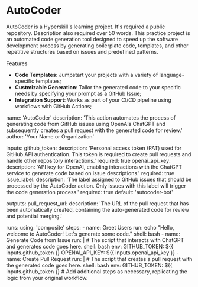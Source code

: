 # AutoCoder

AutoCoder is a Hyperskill's learning project. It's required a public repository.
Description also required over 50 words.
This practice project is an automated code generation tool designed to speed up the software development process by generating boilerplate code, templates, and other repetitive structures based on issues and predefined patterns.

Features
- **Code Templates**: Jumpstart your projects with a variety of language-specific templates;
- **Custmizable Generation**: Tailor the generated code to your specific needs by specifying your prompt as a GitHub Issue;
- **Integration Support**: Works as part of your CI/CD pipeline using workflows with GitHub Actions;


name: 'AutoCoder'
description: 'This action automates the process of generating code from GitHub issues using OpenAIs ChatGPT and subsequently creates a pull request with the generated code for review.'
author: 'Your Name or Organization'

inputs:
  github_token:
    description: 'Personal access token (PAT) used for GitHub API authentication. This token is required to create pull requests and handle other repository interactions.'
    required: true
  openai_api_key:
    description: 'API key for OpenAI, enabling interactions with the ChatGPT service to generate code based on issue descriptions.'
    required: true
  issue_label:
    description: 'The label assigned to GitHub issues that should be processed by the AutoCoder action. Only issues with this label will trigger the code generation process.'
    required: true
    default: 'autocoder-bot'

outputs:
  pull_request_url:
    description: 'The URL of the pull request that has been automatically created, containing the auto-generated code for review and potential merging.'

runs:
  using: 'composite'
  steps:
    - name: Greet Users
      run: echo "Hello, welcome to AutoCoder! Let's generate some code."
      shell: bash
    - name: Generate Code from Issue
      run: |
        # The script that interacts with ChatGPT and generates code goes here.
      shell: bash
      env:
        GITHUB_TOKEN: ${{ inputs.github_token }}
        OPENAI_API_KEY: ${{ inputs.openai_api_key }}
    - name: Create Pull Request
      run: |
        # The script that creates a pull request with the generated code goes here.
      shell: bash
      env:
        GITHUB_TOKEN: ${{ inputs.github_token }}
    # Add additional steps as necessary, replicating the logic from your original workflow.
